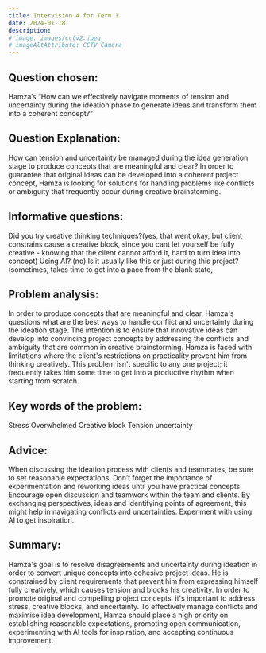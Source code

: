 ```yaml
---
title: Intervision 4 for Term 1
date: 2024-01-18
description: 
# image: images/cctv2.jpeg
# imageAltAttribute: CCTV Camera
---
```


## Question chosen: 
Hamza’s “How can we effectively navigate moments of tension and uncertainty during the ideation phase to generate ideas and transform them into a coherent concept?”

## Question Explanation: 
How can tension and uncertainty be managed during the idea generation stage to produce concepts that are meaningful and clear? In order to guarantee that original ideas can be developed into a coherent project concept, Hamza is looking for solutions for handling problems like conflicts or ambiguity that frequently occur during creative brainstorming.

## Informative questions:
Did you try creative thinking techniques?(yes, that went okay, but client constrains cause a creative block, since you cant let yourself be fully creative - knowing that the client cannot afford it, hard to turn idea into concept)
Using AI? (no)
Is it usually like this or just during this project? (sometimes, takes time to get into a pace from the blank state, 

## Problem analysis:
In order to produce concepts that are meaningful and clear, Hamza's questions what are the best ways to handle conflict and uncertainty during the ideation stage. The intention is to ensure that innovative ideas can develop into convincing  project concepts by addressing the conflicts and ambiguity that are common in creative brainstorming. Hamza is faced with limitations where the client's restrictions on practicality prevent him from thinking creatively. This problem isn't specific to any one project; it frequently takes him some time to get into a productive rhythm when starting from scratch.

## Key words of the problem: 
Stress
Overwhelmed
Creative block
Tension
uncertainty 

## Advice: 
When discussing the ideation process with clients and teammates, be sure to set reasonable expectations. Don’t forget the importance of experimentation and reworking ideas until you have practical concepts.
Encourage open discussion and teamwork within the team and clients. By exchanging perspectives, ideas and identifying points of agreement, this might help in navigating conflicts and uncertainties. 
Experiment with using AI to get inspiration. 

## Summary:
Hamza's goal is to resolve disagreements and uncertainty during ideation in order to convert unique concepts into cohesive project ideas.
He is constrained by client requirements that prevent him from expressing himself fully creatively, which causes tension and blocks his creativity.
In order to promote original and compelling project concepts, it's important to address stress, creative blocks, and uncertainty.
To effectively manage conflicts and maximise idea development, Hamza should place a high priority on establishing reasonable expectations, promoting open communication, experimenting with AI tools for inspiration, and accepting continuous improvement. 

